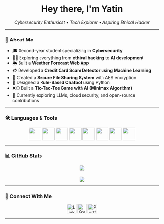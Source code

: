 <h1 align="center">Hey there, I'm Yatin</h1>
<p align="center">
  <em>Cybersecurity Enthusiast • Tech Explorer • Aspiring Ethical Hacker</em>
</p>

---

### 🧠 About Me
- 🎓 Second-year student specializing in **Cybersecurity**
- 🧑‍💻 Exploring everything from **ethical hacking** to **AI development**
- 🌦️ Built a **Weather Forecast Web App**
- 💳 Developed a **Credit Card Scam Detector using Machine Learning**
- 🔐 Created a **Secure File Sharing System** with AES encryption
- 🤖 Designed a **Rule-Based Chatbot** using Python
- ❌⚪ Built a **Tic-Tac-Toe Game with AI (Minimax Algorithm)**
- 🚀 Currently exploring LLMs, cloud security, and open-source contributions

---

### 🛠️ Languages & Tools

<p align="center">
  <img src="https://cdn.jsdelivr.net/gh/devicons/devicon/icons/c/c-original.svg" width="40"/>
  <img src="https://cdn.jsdelivr.net/gh/devicons/devicon/icons/cplusplus/cplusplus-original.svg" width="40"/>
  <img src="https://cdn.jsdelivr.net/gh/devicons/devicon/icons/java/java-original.svg" width="40"/>
  <img src="https://cdn.jsdelivr.net/gh/devicons/devicon/icons/python/python-original.svg" width="40"/>
  <img src="https://cdn.jsdelivr.net/gh/devicons/devicon/icons/javascript/javascript-original.svg" width="40"/>
  <img src="https://cdn.jsdelivr.net/gh/devicons/devicon/icons/html5/html5-original.svg" width="40"/>
  <img src="https://cdn.jsdelivr.net/gh/devicons/devicon/icons/css3/css3-original.svg" width="40"/>
  <img src="https://cdn.jsdelivr.net/gh/devicons/devicon/icons/mysql/mysql-original.svg" width="40"/>
</p>

---

### 📊 GitHub Stats

<div align="center">
  <img src="https://github-readme-stats.vercel.app/api?username=yatinannam&show_icons=true&theme=tokyonight&hide_border=false" />
</div>


<div align="center" style="margin-top: 20px;">
  <img src="https://github-readme-stats.vercel.app/api/top-langs/?username=yatinannam&layout=compact&theme=tokyonight&hide_border=false" />
</div>

---

### 🔗 Connect With Me

<p align="center">
  <a href="https://linkedin.com/in/yatinannam/" target="_blank"><img src="https://skillicons.dev/icons?i=linkedin" height="30" alt="LinkedIn"/></a>
  <a href="mailto:ninjayatin@gmail.com" target="_blank"><img src="https://skillicons.dev/icons?i=gmail" height="30" alt="Gmail"/></a>
  <a href="https://yatinannam.netlify.app/" target="_blank"><img src="https://skillicons.dev/icons?i=webflow" height="30" alt="Portfolio"/></a>
</p>

---
